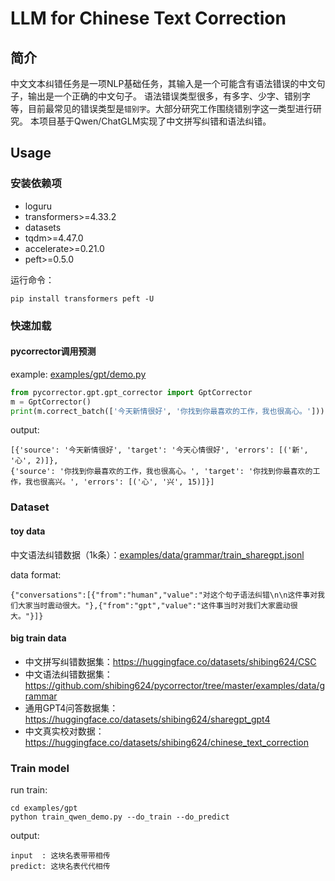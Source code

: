 # LLM for Chinese Text Correction

## 简介

中文文本纠错任务是一项NLP基础任务，其输入是一个可能含有语法错误的中文句子，输出是一个正确的中文句子。
语法错误类型很多，有多字、少字、错别字等，目前最常见的错误类型是`错别字`。大部分研究工作围绕错别字这一类型进行研究。
本项目基于Qwen/ChatGLM实现了中文拼写纠错和语法纠错。

## Usage
### 安装依赖项

- loguru
- transformers>=4.33.2
- datasets
- tqdm>=4.47.0
- accelerate>=0.21.0
- peft>=0.5.0

运行命令：
```
pip install transformers peft -U
```

### 快速加载
#### pycorrector调用预测

example: [examples/gpt/demo.py](https://github.com/shibing624/pycorrector/blob/master/examples/gpt/demo.py)
```python
from pycorrector.gpt.gpt_corrector import GptCorrector
m = GptCorrector()
print(m.correct_batch(['今天新情很好', '你找到你最喜欢的工作，我也很高心。']))
```

output:
```shell
[{'source': '今天新情很好', 'target': '今天心情很好', 'errors': [('新', '心', 2)]},
{'source': '你找到你最喜欢的工作，我也很高心。', 'target': '你找到你最喜欢的工作，我也很高兴。', 'errors': [('心', '兴', 15)]}]
```

### Dataset

#### toy data
中文语法纠错数据（1k条）：[examples/data/grammar/train_sharegpt.jsonl](https://github.com/shibing624/pycorrector/blob/master/examples/data/grammar/train_sharegpt.jsonl)

data format:
```
{"conversations":[{"from":"human","value":"对这个句子语法纠错\n\n这件事对我们大家当时震动很大。"},{"from":"gpt","value":"这件事当时对我们大家震动很大。"}]}
```


#### big train data

- 中文拼写纠错数据集：https://huggingface.co/datasets/shibing624/CSC
- 中文语法纠错数据集：https://github.com/shibing624/pycorrector/tree/master/examples/data/grammar
- 通用GPT4问答数据集：https://huggingface.co/datasets/shibing624/sharegpt_gpt4
- 中文真实校对数据：https://huggingface.co/datasets/shibing624/chinese_text_correction
### Train model
run train:
```
cd examples/gpt
python train_qwen_demo.py --do_train --do_predict
```

output:
```
input  : 这块名表带带相传
predict: 这块名表代代相传
```
